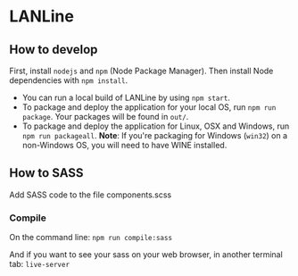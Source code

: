 # LANLine

## How to develop
First, install `nodejs` and `npm` (Node Package Manager).
Then install Node dependencies with `npm install`.

- You can run a local build of LANLine by using `npm start`.
- To package and deploy the application for your local OS, run `npm run package`. Your packages will be found in `out/`.
- To package and deploy the application for Linux, OSX and Windows, run `npm run packageall`. **Note**: If you're packaging for Windows (`win32`) on a non-Windows OS, you will need to have WINE installed.

## How to SASS

Add SASS code to the file components.scss

### Compile
On the command line:
`npm run compile:sass`

And if you want to see your sass on your web browser, in another terminal tab:
`live-server`
